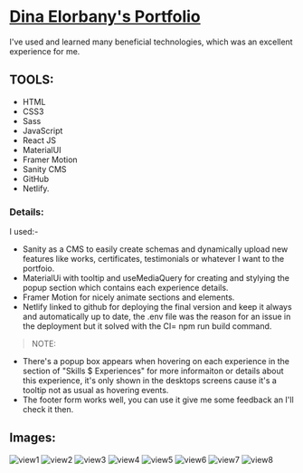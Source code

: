 # [Dina Elorbany's Portfolio](https://dina-elorbany.netlify.app/)


I've used and learned many beneficial technologies, which was an excellent experience for me.

## TOOLS:
- HTML
- CSS3
- Sass
- JavaScript
- React JS
- MaterialUI
- Framer Motion
- Sanity CMS
- GitHub
- Netlify.

### Details:
I used:-
- Sanity as a CMS to easily create schemas and dynamically upload new features like works, certificates, testimonials or whatever I want to the portfoio.
- MaterialUi with tooltip and useMediaQuery for creating and stylying the popup section which contains each experience details.
- Framer Motion for nicely animate sections and elements.
- Netlify linked to github for deploying the final version and keep it always and automatically up to date, the .env file was the reason for an issue in the deployment but it solved with the CI= npm run build command.
 > NOTE:
  - There's a popup box appears when hovering on each experience in the section of "Skills $ Experiences" for more informaiton or details about this experience, it's only shown in the desktops screens cause it's a tooltip not as usual as hovering events.
  - The footer form works well, you can use it give me some feedback an I'll check it then.


## Images:
![view1](https://user-images.githubusercontent.com/72308423/214333744-0eb98b3d-6514-4896-98dd-f140774f0a49.png)
![view2](https://user-images.githubusercontent.com/72308423/214333915-3b1939c6-ba81-41c8-b079-88a632250b2d.png)
![view3](https://user-images.githubusercontent.com/72308423/214333968-43f5a841-50d8-4a3e-8ffa-6836a51ec169.png)
![view4](https://user-images.githubusercontent.com/72308423/214334000-98b6a1df-b8eb-41ef-bbfc-aa6123a0a381.png)
![view5](https://user-images.githubusercontent.com/72308423/214334025-c8294181-84f4-44ec-9908-2078e1e2c68f.png)
![view6](https://user-images.githubusercontent.com/72308423/214334044-7b289550-849b-4c74-83f1-239896fb29e9.png)
![view7](https://user-images.githubusercontent.com/72308423/214334059-c5a7fee0-b6c7-4ac9-a16e-d8cf41433cf1.png)
![view8](https://user-images.githubusercontent.com/72308423/214334085-28c995d5-cdd5-406d-aad4-685ef3a8dd9a.png)
